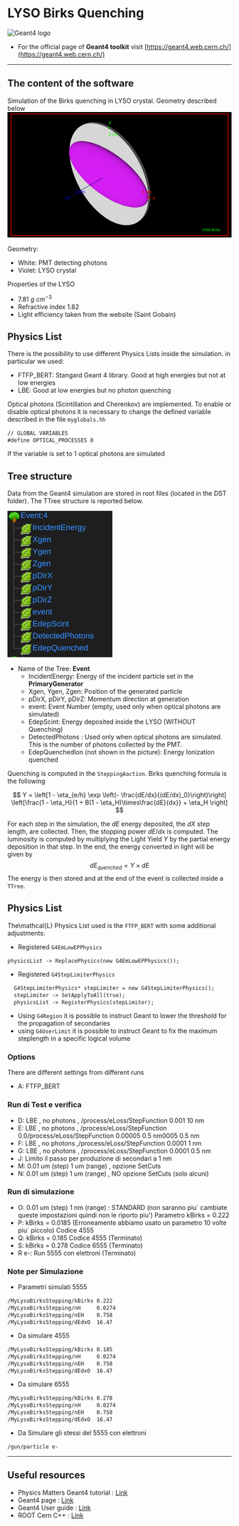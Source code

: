 # LYSO Birks Quenching


![Geant4 logo](https://geant4.web.cern.ch/sites/default/files/g4logo-web.png)


- For the official page of **Geant4 toolkit** visit [https://geant4.web.cern.ch/](https://geant4.web.cern.ch/)

------------------------------------

## The content of the software

Simulation of the Birks quenching in LYSO crystal.
Geometry described below
![LYSO Geometry](./docs/assets/images/LYSO_0000.png)

Geometry:
- White: PMT detecting photons
- Violet: LYSO crystal

Properties of the LYSO
- 7.81 $g \ cm^{-3}$
- Refractive index 1.82
- Light efficiency taken from the website (Saint Gobain)


## Physics List
There is the possibility to use different Physics Lists inside the simulation. in particular we used:
- FTFP_BERT: Stangard Geant 4 library. Good at high energies but not at low energies
- LBE: Good at low energies but no photon quenching 

Optical photons (Scintillation and Cherenkov) are implemented. To enable or disable optical photons it is necessary to change the defined variable described in the file `myglobals.hh`

```
// GLOBAL VARIABLES
#define OPTICAL_PROCESSES 0
```
If the variable is set to 1 optical photons are simulated

## Tree structure

Data from the Geant4 simulation are stored in root files (located in the DST folder).
The TTree structure is reported below.

![Tree structure](./docs/assets/images/TreeStructure2.png)
- Name of the Tree: **Event**
  - IncidentEnergy: Energy of the incident particle set in the **PrimaryGenerator**
  - Xgen, Ygen, Zgen: Position of the generated particle
  - pDirX, pDirY, pDirZ: Momentum direction at generation
  - event: Event Number (empty, used only when optical photons are simulated)
  - EdepScint: Energy deposited inside the LYSO (WITHOUT Quenching)
  - DetectedPhotons : Used only when optical photons are simulated. This is the number of photons collected by the PMT.
  - EdepQuenchedIon (not shown in the picture): Energy Ionization quenched


Quenching is computed in the `SteppingAaction`. Birks quenching formula is the following

$$
Y = \left[1 - \eta_{e/h} \exp \left(- \frac{dE/dx}{(dE/dx)_0}\right)\right] \left[\frac{1 - \eta_H}{1 + B(1 - \eta_H)\times\frac{dE}{dx}} + \eta_H \right]
$$

For each step in the simulation, the $dE$ energy deposited, the $dX$ step length, are collected. Then, the stopping power $dE/dx$ is computed. The luminosity is computed by multiplying the Light Yield $Y$ by the partial energy deposition in that step.
In the end, the energy converted in light will be given by
$$
dE_{quenched} = Y \times dE
$$
The energy is then stored and at the end of the event is collected inside a `TTree`.

## Physics List
The\mathcal{L} Physics List used is the `FTFP_BERT` with some additional adjustments:
- Registered `G4EmLowEPPhysics`
```
physicsList -> ReplacePhysics(new G4EmLowEPPhysics());
```
- Registered `G4StepLimiterPhysics`
```
  G4StepLimiterPhysics* stepLimiter = new G4StepLimiterPhysics();
  stepLimiter -> SetApplyToAll(true);
  physicsList -> RegisterPhysics(stepLimiter);
```

- Using `G4Region` it is possible to instruct Geant to lower the threshold for the propagation of secondaries
- using `G4UserLimit` it is possible to instruct Geant to fix the maximum steplength in a specific logical volume







### Options
There are different settings from different runs
- A: FTFP_BERT 


### Run di Test e verifica
- D: LBE , no photons , /process/eLoss/StepFunction 0.001 10 nm
- E: LBE , no photons , /process/eLoss/StepFunction 0.0/process/eLoss/StepFunction 0.00005 0.5 nm0005 0.5 nm
- F: LBE , no photons ,/process/eLoss/StepFunction 0.0001 1 nm
- G: LBE , no photons , /process/eLoss/StepFunction 0.0001 0.5 nm
- J: Limito il passo per produzione di secondari a 1 nm
- M: 0.01 um (step) 1 um (range) , opzione SetCuts
- N: 0.01 um (step) 1 um (range) , NO opzione SetCuts (solo alcuni)


### Run di simulazione 
- O: 0.01 um (step) 1 nm (range) : STANDARD (non saranno piu` cambiate queste impostazioni quindi non le riporto piu') Parametro kBirks = 0.222
- P: kBirks = 0.0185 (Erroneamente abbiamo usato un parametro 10 volte piu` piccolo) Codice 4555
- Q: kBirks = 0.185 Codice 4555 (Terminato)
- S: kBirks = 0.278 Codice 6555 (Terminato)
- R e-: Run 5555 con elettroni (Terminato)




### Note per Simulazione
- Parametri simulati 5555
```
/MyLysoBirksStepping/kBirks 0.222
/MyLysoBirksStepping/nH     0.0274
/MyLysoBirksStepping/nEH    0.758
/MyLysoBirksStepping/dEdxO  16.47
```
- Da simulare 4555
```
/MyLysoBirksStepping/kBirks 0.185
/MyLysoBirksStepping/nH     0.0274
/MyLysoBirksStepping/nEH    0.758
/MyLysoBirksStepping/dEdxO  16.47
```
- Da simulare 6555
```
/MyLysoBirksStepping/kBirks 0.278
/MyLysoBirksStepping/nH     0.0274
/MyLysoBirksStepping/nEH    0.758
/MyLysoBirksStepping/dEdxO  16.47
```

- Da Simulare gli stessi del 5555 con elettroni 
```
/gun/particle e-
```






--------------------------------------------

## Useful resources 
- Physics Matters Geant4 tutorial : [Link](https://www.youtube.com/playlist?list=PLLybgCU6QCGWgzNYOV0SKen9vqg4KXeVL)
- Geant4 page : [Link](https://geant4.web.cern.ch/)
- Geant4 User guide : [Link](https://geant4.web.cern.ch/support/user_documentation)
- ROOT Cern C++ : [Link](https://root.cern/)
